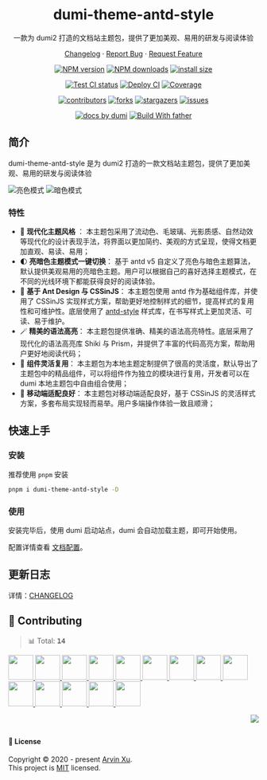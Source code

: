 <a name="readme-top"></a>

<div align="center">

<h1>dumi-theme-antd-style</h1>

一款为 dumi2 打造的文档站主题包，提供了更加美观、易用的研发与阅读体验

[Changelog](./CHANGELOG.md) · [Report Bug][issues-url] · [Request Feature][issues-url]

<!-- SHIELD GROUP -->

[![NPM version][npm-image]][npm-url] [![NPM downloads][download-image]][download-url] [![install size][npm-size]][npm-size-url]

[![Test CI status][test-ci]][test-ci-url] [![Deploy CI][release-ci]][release-ci-url] [![Coverage][coverage]][codecov-url]

[![contributors][contributors-shield]][contributors-url] [![forks][forks-shield]][forks-url] [![stargazers][stargazers-shield]][stargazers-url] [![issues][issues-shield]][issues-url]

[![ docs by dumi][dumi-url]](https://d.umijs.org/) [![Build With father][father-url]](https://github.com/umijs/father/)

<!-- gitpod url -->

[gitpod-badge]: https://img.shields.io/badge/Gitpod-ready--to--code-blue?logo=gitpod
[gitpod-url]: https://gitpod.io/#https://github.com/ant-design/dumi-theme-antd-style

<!-- umi url -->

[dumi-url]: https://img.shields.io/badge/docs%20by-dumi-blue
[father-url]: https://img.shields.io/badge/build%20with-father-028fe4.svg

<!-- npm url -->

[npm-image]: https://img.shields.io/npm/v/dumi-theme-antd-style.svg?style=flat-square&color=deepgreen&label=latest
[npm-url]: https://npmjs.org/package/dumi-theme-antd-style
[npm-size]: https://img.shields.io/bundlephobia/minzip/dumi-theme-antd-style?color=deepgreen&label=gizpped%20size&style=flat-square
[npm-size-url]: https://packagephobia.com/result?p=dumi-theme-antd-style

<!-- coverage -->

[coverage]: https://codecov.io/gh/arvinxx/dumi-theme-antd-style/branch/master/graph/badge.svg
[codecov-url]: https://codecov.io/gh/arvinxx/dumi-theme-antd-style/branch/master

<!-- Github CI -->

[test-ci]: https://github.com/arvinxx/dumi-theme-antd-style/workflows/Test%20CI/badge.svg
[release-ci]: https://github.com/arvinxx/dumi-theme-antd-style/workflows/Release%20CI/badge.svg
[test-ci-url]: https://github.com/arvinxx/dumi-theme-antd-style/actions?query=workflow%3ATest%20CI
[release-ci-url]: https://github.com/arvinxx/dumi-theme-antd-style/actions?query=workflow%3ARelease%20CI
[download-image]: https://img.shields.io/npm/dm/dumi-theme-antd-style.svg?style=flat-square
[download-url]: https://npmjs.org/package/dumi-theme-antd-style

</div>

## 简介

dumi-theme-antd-style 是为 dumi2 打造的一款文档站主题包，提供了更加美观、易用的研发与阅读体验

![亮色模式](https://mdn.alipayobjects.com/huamei_rqvucu/afts/img/A*P966Q7N2r08AAAAAAAAAAAAADoN6AQ/fmt.webp)
![暗色模式](https://mdn.alipayobjects.com/huamei_rqvucu/afts/img/A*PW92S7Qh8l4AAAAAAAAAAAAADoN6AQ/fmt.webp)

### 特性

- 💠 **现代化主题风格** ： 本主题包采用了流动色、毛玻璃、光影质感、自然动效等现代化的设计表现手法，将界面以更加简约、美观的方式呈现，使得文档更加直观、易读、易用；
- 🌓 **亮暗色主题模式一键切换**： 基于 antd v5 自定义了亮色与暗色主题算法，默认提供美观易用的亮暗色主题。用户可以根据自己的喜好选择主题模式，在不同的光线环境下都能获得良好的阅读体验。
- 💅 **基于 Ant Design 与 CSSinJS**： 本主题包使用 antd 作为基础组件库，并使用了 CSSinJS 实现样式方案，帮助更好地控制样式的细节，提高样式的复用性和可维护性。底层使用了 [antd-style](https://https://github.com/ant-design/antd-style) 样式库，在书写样式上更加灵活、可读、易于维护。
- 🪄 **精美的语法高亮**： 本主题包提供准确、精美的语法高亮特性。底层采用了现代化的语法高亮库 Shiki 与 Prism，并提供了丰富的代码高亮方案，帮助用户更好地阅读代码；
- 🧩 **组件灵活复用**： 本主题包为本地主题定制提供了很高的灵活度，默认导出了主题包中的精品组件，可以将组件作为独立的模块进行复用，开发者可以在 dumi 本地主题包中自由组合使用；
- 📱 **移动端适配良好**： 本主题包对移动端适配良好，基于 CSSinJS 的灵活样式方案，多套布局实现轻而易举。用户多端操作体验一致且顺滑；

## 快速上手

### 安装

推荐使用 `pnpm` 安装

```bash
pnpm i dumi-theme-antd-style -D
```

### 使用

安装完毕后，使用 dumi 启动站点，dumi 会自动加载主题，即可开始使用。

配置详情查看 [文档配置](https://dumi-theme-antd-style.arvinx.app/config)。

## 更新日志

详情：[CHANGELOG](./CHANGELOG.md)

## 🤝 Contributing

<!-- CONTRIBUTION GROUP -->

> 📊 Total: <kbd>**14**</kbd>

<a href="https://github.com/arvinxx" title="arvinxx">
  <img src="https://avatars.githubusercontent.com/u/28616219?v=4" width="50" />
</a>
<a href="https://github.com/actions-user" title="actions-user">
  <img src="https://avatars.githubusercontent.com/u/65916846?v=4" width="50" />
</a>
<a href="https://github.com/FriedRiceNoodles" title="FriedRiceNoodles">
  <img src="https://avatars.githubusercontent.com/u/53017934?v=4" width="50" />
</a>
<a href="https://github.com/chenshuai2144" title="chenshuai2144">
  <img src="https://avatars.githubusercontent.com/u/8186664?v=4" width="50" />
</a>
<a href="https://github.com/mengxinssfd" title="mengxinssfd">
  <img src="https://avatars.githubusercontent.com/u/28827520?v=4" width="50" />
</a>
<a href="https://github.com/Lands-1203" title="Lands-1203">
  <img src="https://avatars.githubusercontent.com/u/61341868?v=4" width="50" />
</a>
<a href="https://github.com/Wxh16144" title="Wxh16144">
  <img src="https://avatars.githubusercontent.com/u/32004925?v=4" width="50" />
</a>
<a href="https://github.com/blackie4" title="blackie4">
  <img src="https://avatars.githubusercontent.com/u/4090395?v=4" width="50" />
</a>
<a href="https://github.com/CJY0208" title="CJY0208">
  <img src="https://avatars.githubusercontent.com/u/18415774?v=4" width="50" />
</a>
<a href="https://github.com/cc7gs" title="cc7gs">
  <img src="https://avatars.githubusercontent.com/u/36002392?v=4" width="50" />
</a>
<a href="https://github.com/linxianxi" title="linxianxi">
  <img src="https://avatars.githubusercontent.com/u/47104575?v=4" width="50" />
</a>
<a href="https://github.com/Y-io" title="Y-io">
  <img src="https://avatars.githubusercontent.com/u/25784157?v=4" width="50" />
</a>
<a href="https://github.com/yuuunagi" title="yuuunagi">
  <img src="https://avatars.githubusercontent.com/u/51359328?v=4" width="50" />
</a>
<a href="https://github.com/huangjihua" title="huangjihua">
  <img src="https://avatars.githubusercontent.com/u/3156292?v=4" width="50" />
</a>

<!-- CONTRIBUTION END -->

<div align="right">

[![][back-to-top]](#readme-top)

## </div>

#### 📝 License

Copyright © 2020 - present [Arvin Xu][profile-url]. <br />
This project is [MIT](./LICENSE) licensed.

<!-- LINK GROUP -->

[profile-url]: https://github.com/arvinxx

<!-- SHIELD LINK GROUP -->

[back-to-top]: https://img.shields.io/badge/-BACK_TO_TOP-151515?style=flat-square

<!-- contributors -->

[contributors-shield]: https://img.shields.io/github/contributors/arvinxx/dumi-theme-antd-style.svg?style=flat
[contributors-url]: https://github.com/arvinxx/dumi-theme-antd-style/graphs/contributors

<!-- forks -->

[forks-shield]: https://img.shields.io/github/forks/arvinxx/dumi-theme-antd-style.svg?style=flat
[forks-url]: https://github.com/arvinxx/dumi-theme-antd-style/network/members

<!-- stargazers -->

[stargazers-shield]: https://img.shields.io/github/stars/arvinxx/dumi-theme-antd-style.svg?style=flat
[stargazers-url]: https://github.com/arvinxx/dumi-theme-antd-style/stargazers

<!-- issues -->

[issues-shield]: https://img.shields.io/github/issues/arvinxx/dumi-theme-antd-style.svg?style=flat
[issues-url]: https://github.com/arvinxx/dumi-theme-antd-style/issues/new/choose
